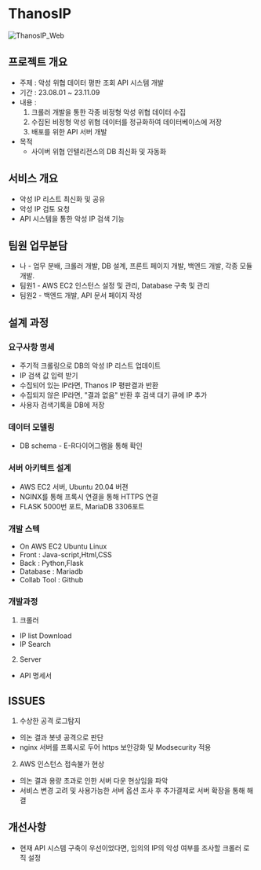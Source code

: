 # ThanosIP

![ThanosIP_Web](https://github.com/ssoulistic/ThanosIP/assets/93485617/76ab5a0e-47f9-43f9-8c72-3f9940d73499)

## 프로젝트 개요
 - 주제 : 악성 위협 데이터 평판 조회 API 시스템 개발
 - 기간 : 23.08.01 ~ 23.11.09
 - 내용 :
    1. 크롤러 개발을 통한 각종 비정형 악성 위협 데이터 수집
    2. 수집된 비정형 악성 위협 데이터를 정규화하여 데이터베이스에 저장
    3. 배포를 위한 API 서버 개발
 - 목적
   - 사이버 위협 인텔리전스의 DB 최신화 및 자동화
## 서비스 개요
   - 악성 IP 리스트 최신화 및 공유
   - 악성 IP 검토 요청
   - API 시스템을 통한 악성 IP 검색 기능

## 팀원 업무분담
   - 나 - 업무 분배, 크롤러 개발, DB 설계, 프론트 페이지 개발, 백엔드 개발, 각종 모듈 개발.
   - 팀원1 - AWS EC2 인스턴스 설정 및 관리, Database 구축 및 관리
   - 팀원2 - 백엔드 개발, API 문서 페이지 작성

## 설계 과정
### 요구사항 명세
   - 주기적 크롤링으로 DB의 악성 IP 리스트 업데이트
   - IP 검색 값 입력 받기
   - 수집되어 있는 IP라면, Thanos IP 평판결과 반환
   - 수집되지 않은 IP라면, "결과 없음" 반환 후 검색 대기 큐에 IP 추가
   - 사용자 검색기록을 DB에 저장
### 데이터 모델링
   - DB schema - E-R다이어그램을 통해 확인

### 서버 아키텍트 설계
   - AWS EC2 서버, Ubuntu 20.04 버젼
   - NGINX를 통해 프록시 연결을 통해 HTTPS 연결
   - FLASK 5000번 포트, MariaDB 3306포트

### 개발 스텍
- On AWS EC2 Ubuntu Linux
- Front : Java-script,Html,CSS
- Back : Python,Flask
- Database : Mariadb
- Collab Tool : Github
### 개발과정
1. 크롤러
 - IP list Download
 - IP Search
2. Server
 - API 명세서
## ISSUES
1. 수상한 공격 로그탐지
 - 의논 결과 봇넷 공격으로 판단
 - nginx 서버를 프록시로 두어 https 보안강화 및 Modsecurity 적용
2. AWS 인스턴스 접속불가 현상
 - 의논 결과 용량 초과로 인한 서버 다운 현상임을 파악
 - 서비스 변경 고려 및 사용가능한 서버 옵션 조사 후 추가결제로 서버 확장을 통해 해결
## 개선사항
- 현재 API 시스템 구축이 우선이었다면, 임의의 IP의 악성 여부를 조사할 크롤러 로직 설정
